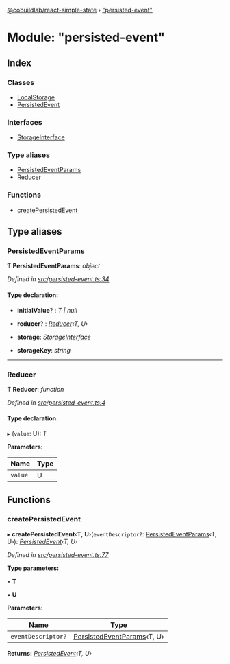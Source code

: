 [@cobuildlab/react-simple-state](../README.md) › ["persisted-event"](_persisted_event_.md)

# Module: "persisted-event"

## Index

### Classes

* [LocalStorage](../classes/_persisted_event_.localstorage.md)
* [PersistedEvent](../classes/_persisted_event_.persistedevent.md)

### Interfaces

* [StorageInterface](../interfaces/_persisted_event_.storageinterface.md)

### Type aliases

* [PersistedEventParams](_persisted_event_.md#persistedeventparams)
* [Reducer](_persisted_event_.md#reducer)

### Functions

* [createPersistedEvent](_persisted_event_.md#createpersistedevent)

## Type aliases

###  PersistedEventParams

Ƭ **PersistedEventParams**: *object*

*Defined in [src/persisted-event.ts:34](https://github.com/cobuildlab/react-simple-state/blob/e6423d5/src/persisted-event.ts#L34)*

#### Type declaration:

* **initialValue**? : *T | null*

* **reducer**? : *[Reducer](_persisted_event_.md#reducer)‹T, U›*

* **storage**: *[StorageInterface](../interfaces/_persisted_event_.storageinterface.md)*

* **storageKey**: *string*

___

###  Reducer

Ƭ **Reducer**: *function*

*Defined in [src/persisted-event.ts:4](https://github.com/cobuildlab/react-simple-state/blob/e6423d5/src/persisted-event.ts#L4)*

#### Type declaration:

▸ (`value`: U): *T*

**Parameters:**

Name | Type |
------ | ------ |
`value` | U |

## Functions

###  createPersistedEvent

▸ **createPersistedEvent**‹**T**, **U**›(`eventDescriptor?`: [PersistedEventParams](_persisted_event_.md#persistedeventparams)‹T, U›): *[PersistedEvent](../classes/_persisted_event_.persistedevent.md)‹T, U›*

*Defined in [src/persisted-event.ts:77](https://github.com/cobuildlab/react-simple-state/blob/e6423d5/src/persisted-event.ts#L77)*

**Type parameters:**

▪ **T**

▪ **U**

**Parameters:**

Name | Type |
------ | ------ |
`eventDescriptor?` | [PersistedEventParams](_persisted_event_.md#persistedeventparams)‹T, U› |

**Returns:** *[PersistedEvent](../classes/_persisted_event_.persistedevent.md)‹T, U›*
